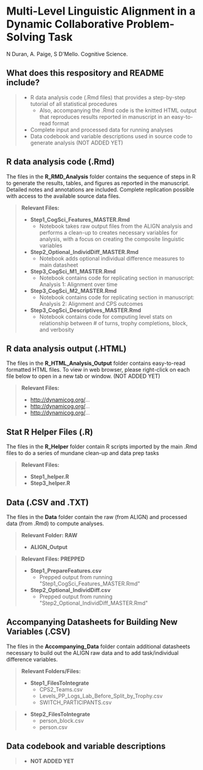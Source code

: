 # Multi-Level Linguistic Alignment in a Dynamic Collaborative Problem-Solving Task 
N Duran, A. Paige, S D'Mello. Cognitive Science.

## What does this respository and README include?

> - R data analysis code (.Rmd files) that provides a step-by-step tutorial of all statistical procedures 
>   - Also, accompanying the .Rmd code is the knitted HTML output that reproduces results reported in manuscript in an easy-to-read format
> - Complete input and processed data for running analyses
> - Data codebook and variable descriptions used in source code to generate analysis (NOT ADDED YET)

## R data analysis code (.Rmd)

The files in the **R_RMD_Analysis** folder contains the sequence of steps in R to generate the results, tables, and figures as reported in the manuscript. Detailed notes and annotations are included. Complete replication possible with access to the available source data files. 

> **Relevant Files:**
> - **Step1_CogSci_Features_MASTER.Rmd**
>   - Notebook takes raw output files from the ALIGN analysis and performs a clean-up to creates necessary variables for analysis, with a focus on creating the composite linguistic variables
> - **Step2_Optional_IndividDiff_MASTER.Rmd**
>   - Notebook adds optional individual difference measures to main datasheet
> - **Step3_CogSci_M1_MASTER.Rmd**
>   - Notebook contains code for replicating section in manuscript: Analysis 1: Alignment over time 
> - **Step3_CogSci_M2_MASTER.Rmd**
>   - Notebook contains code for replicating section in manuscript: Analysis 2: Alignment and CPS outcomes
> - **Step3_CogSci_Descriptives_MASTER.Rmd**
>   - Notebook contains code for computing level stats on relationship between # of turns, trophy completions, block, and verbosity

## R data analysis output (.HTML)

The files in the **R_HTML_Analysis_Output** folder contains easy-to-read formatted HTML files. To view in web browser, please right-click on each file below to open in a new tab or window. (NOT ADDED YET)

> **Relevant Files:**
> - http://dynamicog.org/...
> - http://dynamicog.org/...
> - http://dynamicog.org/...

## Stat R Helper Files (.R)

The files in the **R_Helper** folder contain R scripts imported by the main .Rmd files to do a series of mundane clean-up and data prep tasks

> **Relevant Files:**
> - **Step1_helper.R**
> - **Step3_helper.R**

## Data (.CSV and .TXT)

The files in the **Data** folder contain the raw (from ALIGN) and processed data (from .Rmd) to compute analyses.

> **Relevant Folder: RAW**
> - **ALIGN_Output**

> **Relevant Files: PREPPED**
> - **Step1_PrepareFeatures.csv**
>   - Prepped output from running "Step1_CogSci_Features_MASTER.Rmd"
> - **Step2_Optional_IndividDiff.csv**
>   - Prepped output from running "Step2_Optional_IndividDiff_MASTER.Rmd"

## Accompanying Datasheets for Building New Variables (.CSV)

The files in the **Accompanying_Data** folder contain additional datasheets necessary to build out the ALIGN raw data and to add task/individual difference variables. 

> **Relevant Folders/Files:**
> - **Step1_FilesToIntegrate**
>   - CPS2_Teams.csv
>   - Levels_PP_Logs_Lab_Before_Split_by_Trophy.csv
>   - SWITCH_PARTICIPANTS.csv

> - **Step2_FilesToIntegrate**
>   - person_block.csv
>   - person.csv

## Data codebook and variable descriptions 

> - **NOT ADDED YET**